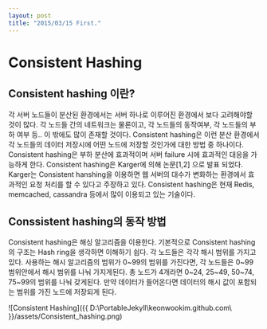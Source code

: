 ```yaml
---
layout: post
title: "2015/03/15 First."
---
```


# Consistent Hashing

## Consistent hashing 이란?

각 서버 노드들이 분산된 환경에서는 서버 하나로 이루어진 환경에서 보다 고려해야할 것이 많다. 각 노드들 간의 네트워크는 물론이고, 각 노드들의 동작여부, 각 노드들의 부하 여부 등.. 이 밖에도 많이 존재할 것이다. Consistent hashing은 이런 분산 환경에서 각 노드들의 데이터 저장시에 어떤 노드에 저장할 것인가에 대한 방법 중 하나이다. Consistent hashing은 부하 분산에 효과적이며 서버 failure 시에 효과적인 대응을 가능하게 한다. Consistent hashing은 Karger에 의해 논문[1,2] 으로 발표 되었다. Karger는 Consistent hanshing을 이용하면 웹 서버의 대수가 변화하는 환경에서 효과적인 요청 처리를 할 수 있다고 주장하고 있다. Consistent hashing은 현재 Redis, memcached, cassandra 등에서 많이 이용되고 있는 기술이다.

## Conssistent hashing의 동작 방법

Consistent hashing은 해싱 알고리즘을 이용한다. 기본적으로 Consistent hashing의 구조는 Hash ring을 생각하면 이해하기 쉽다. 각 노드들은 각각 해시 범위를 가지고 있다. 사용하는 해시 알고리즘의 범위가 0~99의 범위를 가진다면, 각 노드들은 0~99범위안에서 해시 범위를 나눠 가지게된다. 총 노드가 4개라면 0~24, 25~49, 50~74, 75~99의 범위를 나눠 갖게된다. 만약 데이터가 들어온다면 데이터의 해시 값이 포함되는 범위를 가진 노드에 저장되게 된다.

![Consistent Hashing]({{ D:\PortableJekyll\keonwookim.github.com\ }}/assets/Consistent_hashing.png)
